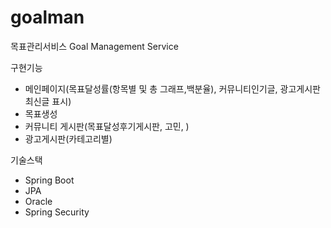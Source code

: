 # goalman
목표관리서비스
Goal Management Service

구현기능
- 메인페이지(목표달성률(항목별 및 총 그래프,백분율), 커뮤니티인기글, 광고게시판 최신글 표시)
- 목표생성
- 커뮤니티 게시판(목표달성후기게시판, 고민, )
- 광고게시판(카테고리별)

기술스택
- Spring Boot
- JPA
- Oracle
- Spring Security
